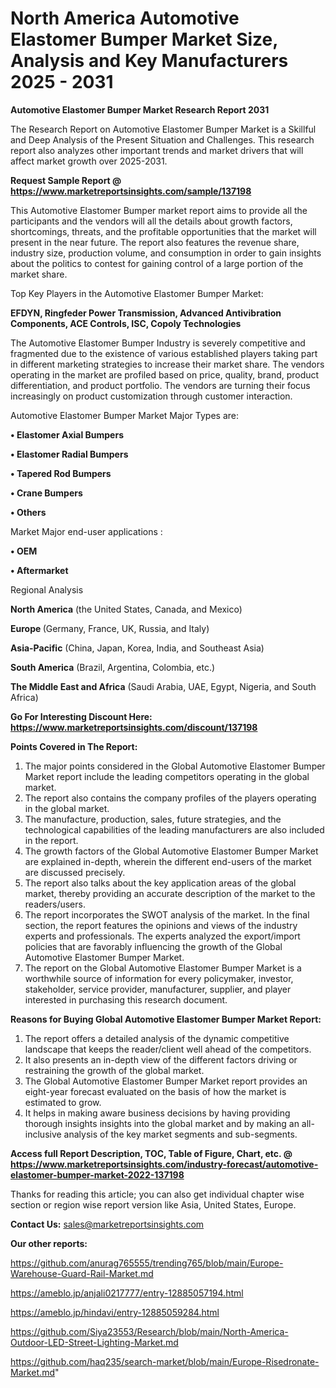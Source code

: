 # North America Automotive Elastomer Bumper Market Size, Analysis and Key Manufacturers 2025 - 2031

<strong>Automotive Elastomer Bumper Market Research Report 2031</strong>

The Research Report on Automotive Elastomer Bumper Market is a Skillful and Deep Analysis of the Present Situation and Challenges. This research report also analyzes other important trends and market drivers that will affect market growth over 2025-2031.

<strong>Request Sample Report @ <a href=https://www.marketreportsinsights.com/sample/137198>https://www.marketreportsinsights.com/sample/137198</a></strong>

This Automotive Elastomer Bumper market report aims to provide all the participants and the vendors will all the details about growth factors, shortcomings, threats, and the profitable opportunities that the market will present in the near future. The report also features the revenue share, industry size, production volume, and consumption in order to gain insights about the politics to contest for gaining control of a large portion of the market share.

Top Key Players in the Automotive Elastomer Bumper Market:

<strong>EFDYN, Ringfeder Power Transmission, Advanced Antivibration Components, ACE Controls, ISC, Copoly Technologies</strong>

The Automotive Elastomer Bumper Industry is severely competitive and fragmented due to the existence of various established players taking part in different marketing strategies to increase their market share. The vendors operating in the market are profiled based on price, quality, brand, product differentiation, and product portfolio. The vendors are turning their focus increasingly on product customization through customer interaction.

Automotive Elastomer Bumper Market Major Types are:

<strong>• Elastomer Axial Bumpers

• Elastomer Radial Bumpers

• Tapered Rod Bumpers

• Crane Bumpers

• Others</strong>

Market Major end-user applications :

<strong>• OEM

• Aftermarket</strong>

Regional Analysis

</u><strong><b>North America</b></strong> (the United States, Canada, and Mexico)

<strong><b>Europe </b></strong>(Germany, France, UK, Russia, and Italy)

<strong><b>Asia-Pacific</b></strong> (China, Japan, Korea, India, and Southeast Asia)

<strong><b>South America</b></strong> (Brazil, Argentina, Colombia, etc.)

<strong><b>The Middle East and Africa</b></strong> (Saudi Arabia, UAE, Egypt, Nigeria, and South Africa)

<strong>Go For Interesting Discount Here: <a href=https://www.marketreportsinsights.com/discount/137198>https://www.marketreportsinsights.com/discount/137198</a></strong>

<strong>Points Covered in The Report:</strong>
<ol>
  <li>The major points considered in the Global Automotive Elastomer Bumper Market report include the leading competitors operating in the global market.</li>
  <li>The report also contains the company profiles of the players operating in the global market.</li>
  <li>The manufacture, production, sales, future strategies, and the technological capabilities of the leading manufacturers are also included in the report.</li>
  <li>The growth factors of the Global Automotive Elastomer Bumper Market are explained in-depth, wherein the different end-users of the market are discussed precisely.</li>
  <li>The report also talks about the key application areas of the global market, thereby providing an accurate description of the market to the readers/users.</li>
  <li>The report incorporates the SWOT analysis of the market. In the final section, the report features the opinions and views of the industry experts and professionals. The experts analyzed the export/import policies that are favorably influencing the growth of the Global Automotive Elastomer Bumper Market.</li>
  <li>The report on the Global Automotive Elastomer Bumper Market is a worthwhile source of information for every policymaker, investor, stakeholder, service provider, manufacturer, supplier, and player interested in purchasing this research document.</li>
</ol>
<strong>Reasons for Buying Global Automotive Elastomer Bumper Market Report:</strong>

<ol>
  <li>The report offers a detailed analysis of the dynamic competitive landscape that keeps the reader/client well ahead of the competitors.</li>
  <li>It also presents an in-depth view of the different factors driving or restraining the growth of the global market.</li>
  <li>The Global Automotive Elastomer Bumper Market report provides an eight-year forecast evaluated on the basis of how the market is estimated to grow.</li>
  <li>It helps in making aware business decisions by having providing thorough insights insights into the global market and by making an all-inclusive analysis of the key market segments and sub-segments.</li>
</ol>
<strong>Access full Report Description, TOC, Table of Figure, Chart, etc. @ <a href=https://www.marketreportsinsights.com/industry-forecast/automotive-elastomer-bumper-market-2022-137198>https://www.marketreportsinsights.com/industry-forecast/automotive-elastomer-bumper-market-2022-137198</a></strong>


Thanks for reading this article; you can also get individual chapter wise section or region wise report version like Asia, United States, Europe.

<strong>Contact Us:</strong>
sales@marketreportsinsights.com

<strong>Our other reports:</strong>

<a href=https://github.com/anurag765555/trending765/blob/main/Europe-Warehouse-Guard-Rail-Market.md>https://github.com/anurag765555/trending765/blob/main/Europe-Warehouse-Guard-Rail-Market.md</a>

<a href=https://ameblo.jp/anjali0217777/entry-12885057194.html>https://ameblo.jp/anjali0217777/entry-12885057194.html</a>

<a href=https://ameblo.jp/hindavi/entry-12885059284.html>https://ameblo.jp/hindavi/entry-12885059284.html</a>

<a href=https://github.com/Siya23553/Research/blob/main/North-America-Outdoor-LED-Street-Lighting-Market.md>https://github.com/Siya23553/Research/blob/main/North-America-Outdoor-LED-Street-Lighting-Market.md</a>

<a href=https://github.com/haq235/search-market/blob/main/Europe-Risedronate-Market.md>https://github.com/haq235/search-market/blob/main/Europe-Risedronate-Market.md</a>"
